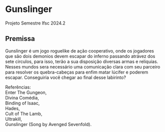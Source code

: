 # Gunslinger

Projeto Semestre Ifsc 2024.2
## Premissa

Gunslinger é um jogo roguelike de ação cooperativo, onde os jogadores que são dois demonios devem escapar do inferno passando atrávez dos sete circulos, para isso, terão a sua disposição diversas armas e reliquias. Nesses mundos sera necessário uma comunicação clara com seu parceiro para resolver os quebra-cabeças para enfim matar lúcifer e poderem escapar. Conseguiria você chegar ao final desse labirinto?

Referências:\
Enter The Gungeon,\
Divina Comédia,\
Binding of Isaac,\
Hades,\
Cult of The Lamb,\
Ultrakill,\
Gunslinger (Song by Avenged Sevenfold).

